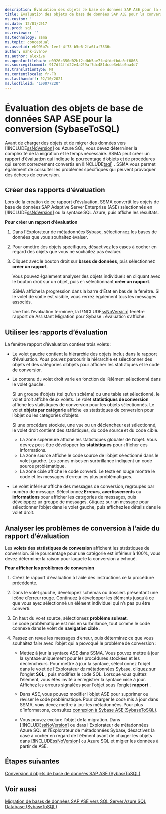 ```yaml
---
description: Évaluation des objets de base de données SAP ASE pour la conversion (SybaseToSQL)
title: Évaluation des objets de base de données SAP ASE pour la conversion (SybaseToSQL) | Microsoft Docs
ms.custom: ''
ms.date: 12/01/2017
ms.prod: sql
ms.reviewer: ''
ms.technology: ssma
ms.topic: conceptual
ms.assetid: eb996b7c-1eef-4f73-b5e6-2fa6faf7336c
author: nahk-ivanov
ms.author: alexiva
ms.openlocfilehash: e0926c350d02bf2cdbb5ae7fe4fdefbda3ef6863
ms.sourcegitcommit: 917df4ffd22e4a229af7dc481dcce3ebba0aa4d7
ms.translationtype: MT
ms.contentlocale: fr-FR
ms.lasthandoff: 02/10/2021
ms.locfileid: "100077220"
---
```

# <a name="assessing-sap-ase-database-objects-for-conversion-sybasetosql"></a>Évaluation des objets de base de données SAP ASE pour la conversion (SybaseToSQL)
Avant de charger des objets et de migrer des données vers [!INCLUDE[ssNoVersion](../../includes/ssnoversion-md.md)] ou Azure SQL, vous devez déterminer la complexité de la migration et le temps nécessaire. SSMA peut créer un rapport d’évaluation qui indique le pourcentage d’objets et de procédures qui seront correctement convertis en [!INCLUDE[tsql](../../includes/tsql-md.md)] . SSMA vous permet également de consulter les problèmes spécifiques qui peuvent provoquer des échecs de conversion.  
  
## <a name="create-assessment-reports"></a>Créer des rapports d’évaluation  
Lors de la création de ce rapport d’évaluation, SSMA convertit les objets de base de données SAP Adaptive Server Enterprise (ASE) sélectionnés en [!INCLUDE[ssNoVersion](../../includes/ssnoversion-md.md)] ou la syntaxe SQL Azure, puis affiche les résultats.  
  
**Pour créer un rapport d’évaluation**  
  
1.  Dans l’Explorateur de métadonnées Sybase, sélectionnez les bases de données que vous souhaitez évaluer.  
  
2.  Pour omettre des objets spécifiques, désactivez les cases à cocher en regard des objets que vous ne souhaitez pas évaluer.  
  
3.  Cliquez avec le bouton droit sur **bases de données**, puis sélectionnez **créer un rapport**.  
  
    Vous pouvez également analyser des objets individuels en cliquant avec le bouton droit sur un objet, puis en sélectionnant **créer un rapport**.  
  
    SSMA affiche la progression dans la barre d’État en bas de la fenêtre. Si le volet de sortie est visible, vous verrez également tous les messages associés.  
  
    Une fois l’évaluation terminée, la [!INCLUDE[ssNoVersion](../../includes/ssnoversion-md.md)] fenêtre rapport de Assistant Migration pour Sybase : évaluation s’affiche.  
  
## <a name="use-assessment-reports"></a>Utiliser les rapports d’évaluation  
La fenêtre rapport d’évaluation contient trois volets :  
  
-   Le volet gauche contient la hiérarchie des objets inclus dans le rapport d’évaluation. Vous pouvez parcourir la hiérarchie et sélectionner des objets et des catégories d’objets pour afficher les statistiques et le code de conversion.  
  
-   Le contenu du volet droit varie en fonction de l’élément sélectionné dans le volet gauche.  
  
    Si un groupe d’objets (tel qu’un schéma) ou une table est sélectionné, le volet droit affiche deux volets. Le volet **statistiques de conversion** affiche les statistiques de conversion pour les objets sélectionnés. Le volet **objets par catégorie** affiche les statistiques de conversion pour l’objet ou les catégories d’objets.  
  
    Si une procédure stockée, une vue ou un déclencheur est sélectionné, le volet droit contient des statistiques, du code source et du code cible.  
  
    -   La zone supérieure affiche les statistiques globales de l’objet. Vous devrez peut-être développer les **statistiques** pour afficher ces informations. 
    -   La zone source affiche le code source de l’objet sélectionné dans le volet gauche. Les zones mises en surbrillance indiquent un code source problématique.  
    -   La zone cible affiche le code converti. Le texte en rouge montre le code et les messages d’erreur les plus problématiques.  
  
-   Le volet inférieur affiche des messages de conversion, regroupés par numéro de message. Sélectionnez **Erreurs**, **avertissements** ou **informations** pour afficher les catégories de messages, puis développez un groupe de messages. Cliquez sur un message pour sélectionner l’objet dans le volet gauche, puis affichez les détails dans le volet droit.  
  
## <a name="analyze-conversion-problems-by-using-the-assessment-report"></a>Analyser les problèmes de conversion à l’aide du rapport d’évaluation  
Les **volets des statistiques de conversion** affichent les statistiques de conversion. Si le pourcentage pour une catégorie est inférieur à 100%, vous devez déterminer la raison pour laquelle la conversion a échoué.  
  
**Pour afficher les problèmes de conversion**  
  
1.  Créez le rapport d’évaluation à l’aide des instructions de la procédure précédente.  
  
2.  Dans le volet gauche, développez schémas ou dossiers présentant une icône d’erreur rouge. Continuez à développer les éléments jusqu’à ce que vous ayez sélectionné un élément individuel qui n’a pas pu être converti.  
  
3.  En haut du volet source, sélectionnez **problème suivant**.  
    Le code problématique est mis en surbrillance, tout comme le code connexe dans le volet de **navigation cible** .  
  
4.  Passez en revue les messages d’erreur, puis déterminez ce que vous souhaitez faire avec l’objet qui a provoqué le problème de conversion :  
  
    -   Mettez à jour la syntaxe ASE dans SSMA. Vous pouvez mettre à jour la syntaxe uniquement pour les procédures stockées et les déclencheurs. Pour mettre à jour la syntaxe, sélectionnez l’objet dans le volet de l’Explorateur de métadonnées Sybase, cliquez sur l’onglet **SQL** , puis modifiez le code SQL. Lorsque vous quittez l’élément, vous êtes invité à enregistrer la syntaxe mise à jour. Affichez les erreurs signalées pour l’objet sous l’onglet **rapport** .  
  
    -   Dans ASE, vous pouvez modifier l’objet ASE pour supprimer ou réviser le code problématique. Pour charger le code mis à jour dans SSMA, vous devez mettre à jour les métadonnées. Pour plus d’informations, consultez [connexion à Sybase ASE &#40;SybaseToSQL&#41;](../../ssma/sybase/connecting-to-sybase-ase-sybasetosql.md).  
  
    -   Vous pouvez exclure l’objet de la migration. Dans [!INCLUDE[ssNoVersion](../../includes/ssnoversion-md.md)] ou dans l’Explorateur de métadonnées Azure SQL et l’Explorateur de métadonnées Sybase, désactivez la case à cocher en regard de l’élément avant de charger les objets dans [!INCLUDE[ssNoVersion](../../includes/ssnoversion-md.md)] ou Azure SQL et migrer les données à partir de ASE.
  
## <a name="next-steps"></a>Étapes suivantes  
[Conversion d’objets de base de données SAP ASE &#40;SybaseToSQL&#41;](../../ssma/sybase/converting-sybase-ase-database-objects-sybasetosql.md)  
  
## <a name="see-also"></a>Voir aussi  
[Migration de bases de données SAP ASE vers SQL Server Azure SQL Database &#40;SybaseToSQL&#41;](../../ssma/sybase/migrating-sybase-ase-databases-to-sql-server-azure-sql-db-sybasetosql.md)  
  
